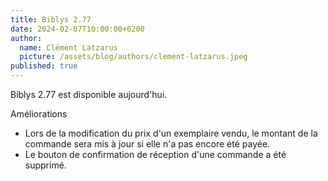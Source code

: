 ```yaml
---
title: Biblys 2.77
date: 2024-02-07T10:00:00+0200
author:
  name: Clément Latzarus
  picture: /assets/blog/authors/clement-latzarus.jpeg
published: true
---
```


Biblys 2.77 est disponible aujourd'hui.

Améliorations

- Lors de la modification du prix d'un exemplaire vendu, le montant de la
  commande sera mis à jour si elle n'a pas encore été payée.
- Le bouton de confirmation de réception d'une commande a été supprimé.
